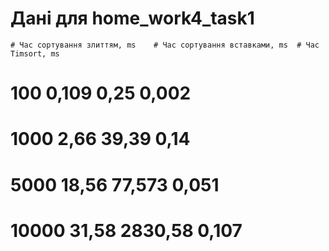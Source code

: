 # Дані для home_work4_task1
    # Час сортування злиттям, ms	# Час сортування вставками, ms	# Час Timsort, ms
# 100	                 0,109	                         0,25	           0,002
# 1000	               2,66	                          39,39	           0,14
# 5000	               18,56	                       77,573	           0,051
# 10000             	 31,58	                       2830,58	         0,107


